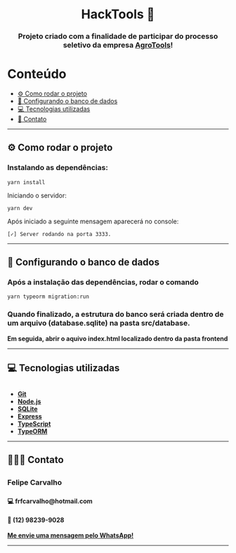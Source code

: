 <h1 align="center">HackTools 📝</h1>

<h3 align="center">
  Projeto criado com a finalidade de participar do processo seletivo da 
  empresa <a href="www.agrotools.com.br">AgroTools</a>!
</h3>

<h1>Conteúdo</h1>

<ul>
<li><a href="#como-rodar">⚙️ Como rodar o projeto</a></li>
<li><a href="#banco-dados">📀 Configurando o banco de dados</a></li>
<li><a href="#tecnologias">💻 Tecnologias utilizadas</a></li>
<li><a href="#contato">📱 Contato</a></li>
</ul>

<hr>

<h2 id="como-rodar">⚙️ Como rodar o projeto</h2>
<h3> Instalando as dependências:</h3>

```
yarn install
```

Iniciando o servidor:

```
yarn dev
```

Após iniciado a seguinte mensagem aparecerá no console:

```
[✓] Server rodando na porta 3333.
```

<hr>
<h2 id="banco-dados">📀 Configurando o banco de dados</h2>
<h3>Após a instalação das dependências, rodar o comando</h3>

```
yarn typeorm migration:run
```

<h3>Quando finalizado, a estrutura do banco será criada dentro de um arquivo (database.sqlite) na pasta <b>src/database.</h3>
Em seguida, abrir o aquivo <b>index.html</b> localizado dentro da pasta <b>frontend</b>
<hr>
<h2 id="tecnologias">💻 Tecnologias utilizadas</h2>

## 
- [Git](https://git-scm.com)
- [Node.js](https://nodejs.org/en/)
- [SQLite](https://sqlite.org)
- [Express](https://expressjs.com/pt-br)
- [TypeScript](https://www.typescriptlang.org/)
- [TypeORM](https://typeorm.io/)

<hr>
<h2 id="contato">👨🏻‍💻 Contato<h2>
<h3>Felipe Carvalho<h3>
<h4>💻 frfcarvalho@hotmail.com</h4>
<h4>📱 (12) 98239-9028 
<a href="https://api.whatsapp.com/send?phone=5512982399028"></h3>
Me envie uma mensagem pelo WhatsApp!
</a></h4>

<hr>


